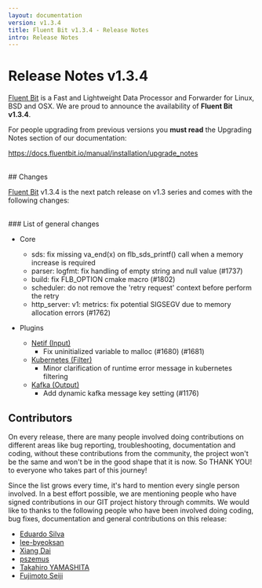 ```yaml
---
layout: documentation
version: v1.3.4
title: Fluent Bit v1.3.4 - Release Notes
intro: Release Notes
---
```


# Release Notes v1.3.4

[Fluent Bit](http://fluentbit.io) is a Fast and Lightweight Data Processor and Forwarder for Linux, BSD and OSX. We are proud to announce the availability of __Fluent Bit v1.3.4__.

For people upgrading from previous versions you __must read__ the Upgrading Notes section of our documentation:

https://docs.fluentbit.io/manual/installation/upgrade_notes

<br>
## Changes

[Fluent Bit](https://fluentbit.io) v1.3.4 is the next patch release on v1.3 series and comes with the following changes:

<br>
### List of general changes

 - Core
   - sds: fix missing va_end(x) on flb_sds_printf() call when a memory increase is required
   - parser: logfmt: fix handling of empty string and null value (#1737)
   - build: fix FLB_OPTION cmake macro (#1802)
   - scheduler: do not remove the 'retry request' context before perform the retry
   - http_server: v1: metrics: fix potential SIGSEGV due to memory allocation errors (#1762)

 - Plugins
   - [Netif (Input)](https://docs.fluentbit.io/manual/input/netif/)
      - Fix uninitialized variable to malloc (#1680) (#1681)
   - [Kubernetes (Filter)](https://docs.fluentbit.io/manual/filter/kubernetes/)
      - Minor clarification of runtime error message in kubernetes filtering
   - [Kafka (Output)](https://docs.fluentbit.io/manual/output/kafka/)
      - Add dynamic kafka message key setting (#1176)

## Contributors

On every release, there are many people involved doing contributions on different areas like bug reporting, troubleshooting, documentation and coding, without these contributions from the community, the project won't be the same and won't be in the good shape that it is now. So THANK YOU! to everyone who takes part of this journey!

Since the list grows every time, it's hard to mention every single person involved. In a best effort possible, we are mentioning people who have signed contributions in our GIT project history through commits. We would like to thanks to the following people who have been involved doing coding, bug fixes, documentation and general contributions on this release:

- [Eduardo Silva](https://github.com/edsiper)
- [lee-byeoksan](https://github.com/lee-byeoksan)
- [Xiang Dai](https://github.com/daixiang0)
- [pszemus](https://github.com/pszemus)
- [Takahiro YAMASHITA](https://github.com/nokute78)
- [Fujimoto Seiji](https://github.com/fujimotos)

